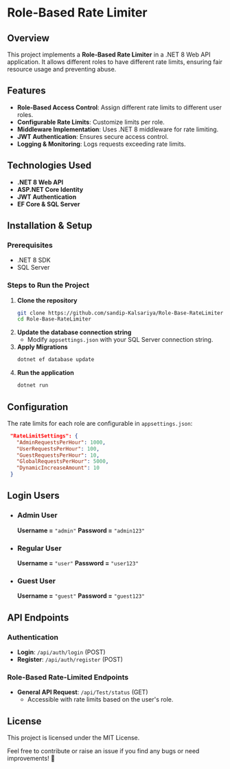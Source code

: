# Role-Based Rate Limiter

## Overview
This project implements a **Role-Based Rate Limiter** in a .NET 8 Web API application. It allows different roles to have different rate limits, ensuring fair resource usage and preventing abuse.



## Features
- **Role-Based Access Control**: Assign different rate limits to different user roles.
- **Configurable Rate Limits**: Customize limits per role.
- **Middleware Implementation**: Uses .NET 8 middleware for rate limiting.
- **JWT Authentication**: Ensures secure access control.
- **Logging & Monitoring**: Logs requests exceeding rate limits.

## Technologies Used
- **.NET 8 Web API**
- **ASP.NET Core Identity**
- **JWT Authentication**
- **EF Core & SQL Server**

## Installation & Setup
### Prerequisites
- .NET 8 SDK
- SQL Server

### Steps to Run the Project
1. **Clone the repository**
   ```sh
   git clone https://github.com/sandip-Kalsariya/Role-Base-RateLimiter.git
   cd Role-Base-RateLimiter
   ```
2. **Update the database connection string**
   - Modify `appsettings.json` with your SQL Server connection string.
3. **Apply Migrations**
   ```sh
   dotnet ef database update
   ```
4. **Run the application**
   ```sh
   dotnet run
   ```

## Configuration
The rate limits for each role are configurable in `appsettings.json`:
```json
 "RateLimitSettings": {
   "AdminRequestsPerHour": 1000,
   "UserRequestsPerHour": 100,
   "GuestRequestsPerHour": 10,
   "GlobalRequestsPerHour": 5000,
   "DynamicIncreaseAmount": 10
 }
```

## Login Users
- ###  Admin User
    **Username =** `"admin"`
    **Password =** `"admin123"`  
- ###  Regular User
    **Username =** `"user"`
    **Password =** `"user123"`  
- ###  Guest User
    **Username =** `"guest"`
    **Password =** `"guest123"`  

## API Endpoints
### Authentication
- **Login**: `/api/auth/login` (POST)
- **Register**: `/api/auth/register` (POST)

### Role-Based Rate-Limited Endpoints
- **General API Request**: `/api/Test/status` (GET)
  - Accessible with rate limits based on the user's role.

## License
This project is licensed under the MIT License.

Feel free to contribute or raise an issue if you find any bugs or need improvements! 🚀

